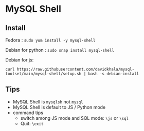 # MySQL Shell

## Install

Fedora :  `sudo yum install -y mysql-shell` 

Debian for python : `sudo snap install mysql-shell`

Debian for js: 
```
curl https://raw.githubusercontent.com/davidkhala/mysql-toolset/main/mysql-shell/setup.sh | bash -s debian-install
```

## Tips
- MySQL Shell is `mysqlsh` not `mysql`
- MySQL Shell is default to JS / Python mode
- command tips 
    - switch among JS mode and SQL mode: `\js` or `\sql`
    - Quit: `\exit`
